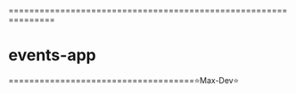 ===============================================================
# events-app
====================================⭐Max-Dev⭐